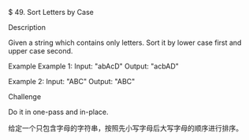 $ 49. Sort Letters by Case

Description

Given a string which contains only letters. Sort it by lower case first and upper case second.

Example
Example 1:
	Input:  "abAcD"
	Output:  "acbAD"

Example 2:
	Input: "ABC"
	Output:  "ABC"
	
Challenge

Do it in one-pass and in-place.	
	
给定一个只包含字母的字符串，按照先小写字母后大写字母的顺序进行排序。
